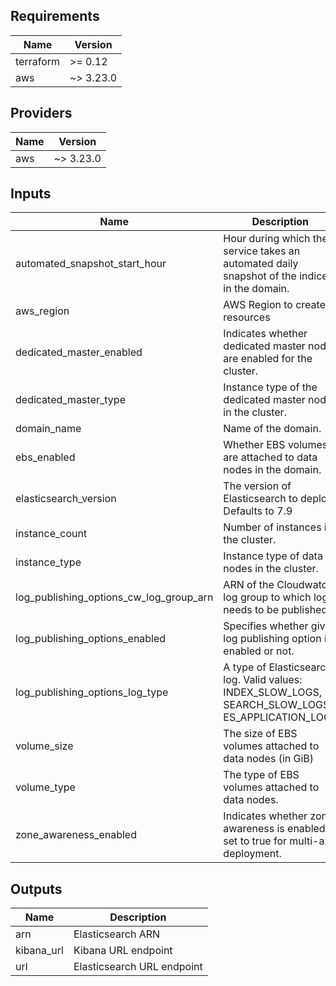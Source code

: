 ## Requirements

| Name | Version |
|------|---------|
| terraform | >= 0.12 |
| aws | ~> 3.23.0 |

## Providers

| Name | Version |
|------|---------|
| aws | ~> 3.23.0 |

## Inputs

| Name | Description | Type | Default | Required |
|------|-------------|------|---------|:--------:|
| automated\_snapshot\_start\_hour | Hour during which the service takes an automated daily snapshot of the indices in the domain. | `string` | `"23"` | no |
| aws\_region | AWS Region to create resources | `string` | `"us-west-2"` | no |
| dedicated\_master\_enabled | Indicates whether dedicated master nodes are enabled for the cluster. | `bool` | `false` | no |
| dedicated\_master\_type | Instance type of the dedicated master nodes in the cluster. | `string` | `null` | no |
| domain\_name | Name of the domain. | `string` | `"moreirac-learn"` | no |
| ebs\_enabled | Whether EBS volumes are attached to data nodes in the domain. | `bool` | `true` | no |
| elasticsearch\_version | The version of Elasticsearch to deploy. Defaults to 7.9 | `string` | `"7.9"` | no |
| instance\_count | Number of instances in the cluster. | `string` | `"2"` | no |
| instance\_type | Instance type of data nodes in the cluster. | `string` | `"t3.medium.elasticsearch"` | no |
| log\_publishing\_options\_cw\_log\_group\_arn | ARN of the Cloudwatch log group to which log needs to be published. | `string` | `""` | no |
| log\_publishing\_options\_enabled | Specifies whether given log publishing option is enabled or not. | `bool` | `false` | no |
| log\_publishing\_options\_log\_type | A type of Elasticsearch log. Valid values: INDEX\_SLOW\_LOGS, SEARCH\_SLOW\_LOGS, ES\_APPLICATION\_LOGS | `string` | `"ES_APPLICATION_LOGS"` | no |
| volume\_size | The size of EBS volumes attached to data nodes (in GiB) | `string` | `"50"` | no |
| volume\_type | The type of EBS volumes attached to data nodes. | `string` | `"gp2"` | no |
| zone\_awareness\_enabled | Indicates whether zone awareness is enabled, set to true for multi-az deployment. | `bool` | `false` | no |

## Outputs

| Name | Description |
|------|-------------|
| arn | Elasticsearch ARN |
| kibana\_url | Kibana URL endpoint |
| url | Elasticsearch URL endpoint |
